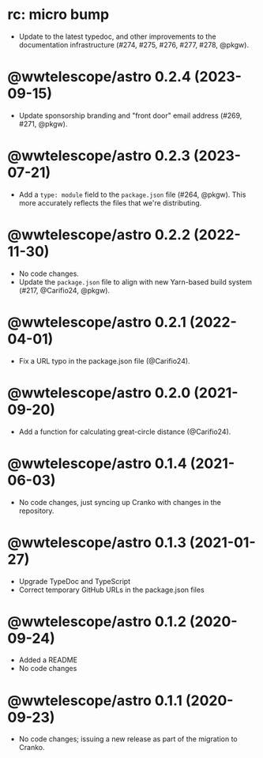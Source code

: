 # rc: micro bump

- Update to the latest typedoc, and other improvements to the documentation
  infrastructure (#274, #275, #276, #277, #278, @pkgw).


# @wwtelescope/astro 0.2.4 (2023-09-15)

- Update sponsorship branding and "front door" email address (#269, #271, @pkgw).


# @wwtelescope/astro 0.2.3 (2023-07-21)

- Add a `type: module` field to the `package.json` file (#264, @pkgw). This more
  accurately reflects the files that we're distributing.


# @wwtelescope/astro 0.2.2 (2022-11-30)

- No code changes.
- Update the `package.json` file to align with new Yarn-based build system (#217, @Carifio24, @pkgw).


# @wwtelescope/astro 0.2.1 (2022-04-01)

- Fix a URL typo in the package.json file (@Carifio24).


# @wwtelescope/astro 0.2.0 (2021-09-20)

- Add a function for calculating great-circle distance (@Carifio24).


# @wwtelescope/astro 0.1.4 (2021-06-03)

- No code changes, just syncing up Cranko with changes in the repository.


# @wwtelescope/astro 0.1.3 (2021-01-27)

- Upgrade TypeDoc and TypeScript
- Correct temporary GitHub URLs in the package.json files


# @wwtelescope/astro 0.1.2 (2020-09-24)

- Added a README
- No code changes


# @wwtelescope/astro 0.1.1 (2020-09-23)

- No code changes; issuing a new release as part of the migration to Cranko.
